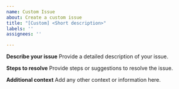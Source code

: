 ```yaml
---
name: Custom Issue
about: Create a custom issue
title: "[Custom] <Short description>"
labels: ''
assignees: ''

---
```


**Describe your issue**
Provide a detailed description of your issue.

**Steps to resolve**
Provide steps or suggestions to resolve the issue.

**Additional context**
Add any other context or information here.